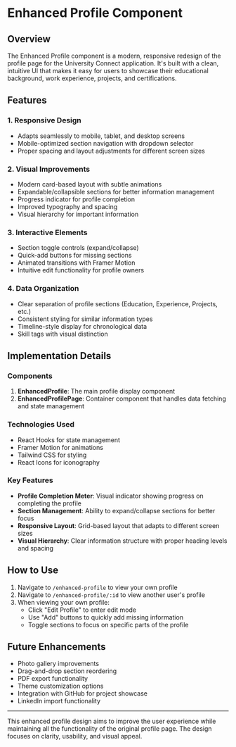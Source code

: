 # Enhanced Profile Component

## Overview
The Enhanced Profile component is a modern, responsive redesign of the profile page for the University Connect application. It's built with a clean, intuitive UI that makes it easy for users to showcase their educational background, work experience, projects, and certifications.

## Features

### 1. Responsive Design
- Adapts seamlessly to mobile, tablet, and desktop screens
- Mobile-optimized section navigation with dropdown selector
- Proper spacing and layout adjustments for different screen sizes

### 2. Visual Improvements
- Modern card-based layout with subtle animations
- Expandable/collapsible sections for better information management
- Progress indicator for profile completion
- Improved typography and spacing
- Visual hierarchy for important information

### 3. Interactive Elements
- Section toggle controls (expand/collapse)
- Quick-add buttons for missing sections
- Animated transitions with Framer Motion
- Intuitive edit functionality for profile owners

### 4. Data Organization
- Clear separation of profile sections (Education, Experience, Projects, etc.)
- Consistent styling for similar information types
- Timeline-style display for chronological data
- Skill tags with visual distinction

## Implementation Details

### Components
1. **EnhancedProfile**: The main profile display component
2. **EnhancedProfilePage**: Container component that handles data fetching and state management

### Technologies Used
- React Hooks for state management
- Framer Motion for animations
- Tailwind CSS for styling
- React Icons for iconography

### Key Features
- **Profile Completion Meter**: Visual indicator showing progress on completing the profile
- **Section Management**: Ability to expand/collapse sections for better focus
- **Responsive Layout**: Grid-based layout that adapts to different screen sizes
- **Visual Hierarchy**: Clear information structure with proper heading levels and spacing

## How to Use

1. Navigate to `/enhanced-profile` to view your own profile
2. Navigate to `/enhanced-profile/:id` to view another user's profile
3. When viewing your own profile:
   - Click "Edit Profile" to enter edit mode
   - Use "Add" buttons to quickly add missing information
   - Toggle sections to focus on specific parts of the profile

## Future Enhancements

- Photo gallery improvements
- Drag-and-drop section reordering
- PDF export functionality
- Theme customization options
- Integration with GitHub for project showcase
- LinkedIn import functionality

---

This enhanced profile design aims to improve the user experience while maintaining all the functionality of the original profile page. The design focuses on clarity, usability, and visual appeal.
